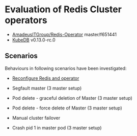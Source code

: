 # Evaluation of Redis Cluster operators

* [AmadeusITGroup/Redis-Operator](https://github.com/AmadeusITGroup/Redis-Operator) master/f651441
* [KubeDB](https://github.com/kubedb) v0.13.0-rc.0


## Scenarios

Behaviours in following scenarios have been investigated:

* [Reconfigure Redis and operator](scenarios/reconfig.md)
* Segfault master (3 master setup)
* Pod delete - graceful deletion of Master (3 master setup)
* Pod delete - force delete of Master (3 master setup)
* Manual cluster failover

* Crash pid 1 in master pod (3 master setup)
